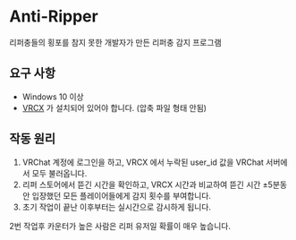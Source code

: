 # Anti-Ripper

리퍼충들의 횡포를 참지 못한 개발자가 만든 리퍼충 감지 프로그램

## 요구 사항

* Windows 10 이상
* [VRCX](https://github.com/vrcx-team/VRCX) 가 설치되어 있어야 합니다. (압축 파일 형태 안됨)

## 작동 원리

1. VRChat 계정에 로그인을 하고, VRCX 에서 누락된 user_id 값을 VRChat 서버에서 모두 불러옵니다.
2. 리퍼 스토어에서 뜯긴 시간을 확인하고, VRCX 시간과 비교하여 뜯긴 시간 ±5분동안 입장했던 모든 플레이어들에게 감지 횟수를 부여합니다.
3. 초기 작업이 끝난 이후부터는 실시간으로 감시하게 됩니다.

2번 작업후 카운터가 높은 사람은 리퍼 유저일 확률이 매우 높습니다.